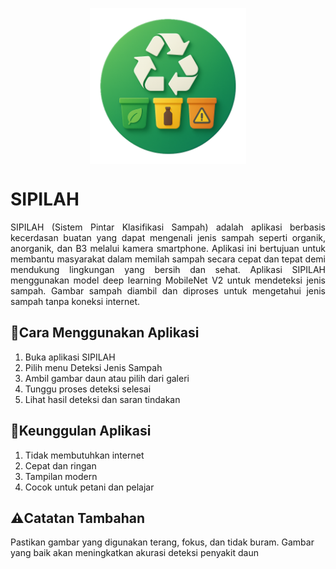 <p align="center"><img src="logo.png" width="250" height="250" align="center"></p>


# SIPILAH
<p align="justify"> SIPILAH (Sistem Pintar Klasifikasi Sampah) adalah aplikasi berbasis kecerdasan buatan yang dapat mengenali jenis sampah seperti organik, anorganik, dan B3 melalui kamera smartphone. Aplikasi ini bertujuan untuk membantu masyarakat dalam memilah sampah secara cepat dan tepat demi mendukung lingkungan yang bersih dan sehat. Aplikasi SIPILAH menggunakan model deep learning MobileNet V2 untuk mendeteksi jenis sampah. Gambar sampah diambil dan diproses untuk mengetahui jenis sampah tanpa koneksi internet.</p>

## 📖Cara Menggunakan Aplikasi
1. Buka aplikasi SIPILAH
2. Pilih menu Deteksi Jenis Sampah
3. Ambil gambar daun atau pilih dari galeri
4. Tunggu proses deteksi selesai
5. Lihat hasil deteksi dan saran tindakan

## 🚀Keunggulan Aplikasi
1. Tidak membutuhkan internet
2. Cepat dan ringan
3. Tampilan modern
4. Cocok untuk petani dan pelajar

## ⚠️Catatan Tambahan
Pastikan gambar yang digunakan terang, fokus, dan tidak buram. Gambar yang baik akan meningkatkan akurasi deteksi penyakit daun
